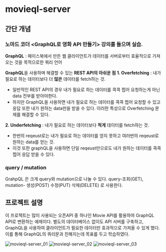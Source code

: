 # movieql-server
## 간단 개념
### 노마드 코더 <GraphQL로 영화 API 만들기> 강의를 들으며 실습.
**GraphQL** : 페이스북에서 만든 웹 클라이언트가 데이터를 서버로부터 효율적으로 가져오는 것을 목적으로한 쿼리 언어

**GraphQL**을 사용하며 해결할 수 있는 **REST API의 아쉬운 점**
**1. Overfetching** : 내가 필요로 하는 데이터보다 더 **많은** 데이터를 fetch하는 것.
- 일반적인 REST API의 경우 내가 필요로 하는 데이터를 콕콕 찝어 요청하는게 아닌 data 전부를 받아야한다.
- 하지만 GraphQL을 사용하면 내가 필요로 하는 데이터를 콕콕 찝어 요청할 수 있고 응답 또한 내가 원하는 data만을 받을 수 있다.
이러한 특성으로 Overfetching 문제를 해결할 수 있다.

**2. Underfetching** : 내가 필요로 하는 데이터보다 **적게** 데이터를 fetch하는 것.
- 한번의 reqeust로는 내가 필요로 하는 데이터를 얻지 못하고 여러번의 reqeust로 원하는 data를 얻는 것.
- 이것 또한 graphQL을 사용하면 단일 reqeust만으로도 내가 원하는 데이터를 콕콕 찝어 응답 받을 수 있다.


### query / mutation
GrahpQL 은 크게 query와 mutation으로 나눌 수 있다.
query-조회(GET), mutation- 생성(POST) 수정(PUT) 삭제(DELETE) 로 사용한다.

## 프로젝트 설명
이 프로젝트는 많이 사용되는 오픈API 중 하나인 Movie API를 활용하여 GraphQL API로 변환하는 예제이다.
별도의 데이터베이스 없이도 API 서버를 구축하고, GraphQL을 사용하여 클라이언트가 필요한 데이터만 효과적으로 가져올 수 있게 했다.
이를 통해 GraphQL의 쿼리문과 친해지는데 목표를 두고 학습하였다.

![movieql-server_01](https://github.com/kor-seonwoo/movieql-server/assets/74663731/a338ae34-bdce-43b6-9853-08a346153022)
![movieql-server_02](https://github.com/kor-seonwoo/movieql-server/assets/74663731/7997bf63-5a78-4453-b364-9e53374b0054)
![movieql-server_03](https://github.com/kor-seonwoo/movieql-server/assets/74663731/b635a6de-1bea-49f3-9d03-7e0572b81f91)
